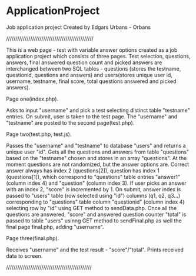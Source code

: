 

# ApplicationProject
Job application project
Created by Edgars Urbans - Orbans

///////////////////////////////////////////////

This is a web page - test with variable answer options created as a job application project which consists of three pages. Test selection, questions, answers, final answered question count and picked answers are interchanged between two SQL tables - questions (stores the testname, questionid, questions and answers) and users(stores unique user id, username, testname, final score, total questions answered and picked answers).


Page one(index.php).

Asks to input "username" and pick a test selecting distinct table "testname" entries. On submit, user is taken to the test page. The "username" and "testname" are posted to the second page(test.php).

Page two(test.php, test.js).

Passes the "username" and "testname" to database "users" and returns a unique user "id".
Gets all the questions and answers from table "questions" based on the "testname" chosen and stores in an array "questions". At the moment questions are not randomized, but the answer options are. Correct answer always has index 2 (questions[2]), question has index 1 (questions[1]), which correspond to "questions" table entries "answer1" (column index 4) and "question" (column index 3). If user picks an answer with an index 2, "score" is incremented by 1. On submit, answer index is passed to "users" table (row selected using "id") columns (q1, q2, q3...) corresponding to "questions" table column "questionid" (column index 4) selecting row by "id" using GET method to sendData.php. 
Once all the questions are answered, "score" and answered question counter "total" is passed to table "users" usinng GET method to sendFinal.php as well the final page final.php, adding "username".

Page three(final.php).

Receives "username" and the test result - "score"/"total". Prints received data to screen.

//////////////////////////////////////////////
